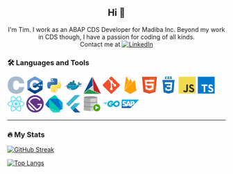 <h2 align = "center"> Hi 👋</h2>

<p align = "center">
  I'm Tim. I work as an ABAP CDS Developer for Madiba Inc. Beyond my work in CDS though, I have a passion for coding of all kinds. <br/>
  Contact me at <a href = "https://www.linkedin.com/in/timtwigg/" target = "_blank"><img src = "https://img.shields.io/badge/LinkedIn-blue?style=for-the-badge&logo=linkedin&logoColor=white" alt = "LinkedIn" height = "20"/></a>
</p>

### 🛠️ Languages and Tools

<div>
  <img src = "https://github.com/devicons/devicon/blob/master/icons/c/c-original.svg" title = "C" alt = "C" width = "40" height = "40"/>
  <img src = "https://github.com/devicons/devicon/blob/master/icons/cplusplus/cplusplus-original.svg" title = "C++" alt = "C++" width = "40" height = "40"/>
  <img src = "https://github.com/devicons/devicon/blob/master/icons/python/python-original.svg" title = "Python" alt = "Python" width = "40" height = "40"/>
  <img src = "https://github.com/devicons/devicon/blob/master/icons/docker/docker-original.svg" title = "Docker" alt = "Docker" width = "40" height = "40"/>
  <img src = "https://github.com/devicons/devicon/blob/master/icons/cmake/cmake-original.svg" title = "CMake" alt = "CMake" width = "40" height = "40"/>
  <img src = "https://github.com/devicons/devicon/blob/master/icons/git/git-original.svg" title = "Git" alt = "Git" width = "40" height = "40"/>
  <img src = "https://github.com/devicons/devicon/blob/master/icons/firebase/firebase-plain.svg" title = "Firebase" alt = "Firebase" width = "40" height = "40"/>  
  <img src = "https://github.com/devicons/devicon/blob/master/icons/html5/html5-original.svg" title = "HTML" alt = "HTML" width = "40" height = "40"/>
  <img src = "https://github.com/devicons/devicon/blob/master/icons/css3/css3-plain-wordmark.svg" title = "CSS3" alt = "CSS" width = "40" height = "40"/>
  <img src = "https://github.com/devicons/devicon/blob/master/icons/javascript/javascript-original.svg" title = "JavaScript" alt = "JavaScript" width = "40" height = "40"/>
  <img src = "https://github.com/devicons/devicon/blob/master/icons/typescript/typescript-original.svg" title = "TypeScript" alt = "TypeScript" width = "40" height = "40"/>
  <img src = "https://github.com/devicons/devicon/blob/master/icons/react/react-original.svg" title = "React" alt = "React" width = "40" height = "40"/>
  <img src = "https://github.com/devicons/devicon/blob/master/icons/gatsby/gatsby-original.svg" title = "Gatsby" alt = "Gatsby" width = "40" height = "40"/>
  <img src = "https://github.com/devicons/devicon/blob/master/icons/dart/dart-original.svg" title = "Dart" alt = "Dart" width = "40" height = "40"/>
  <img src = "https://github.com/devicons/devicon/blob/master/icons/flutter/flutter-original.svg" title = "Flutter" alt = "Flutter" width = "40" height = "40"/>
  <img src = "https://github.com/devicons/devicon/blob/master/icons/sqldeveloper/sqldeveloper-original.svg" title = "SQL" alt = "SQL" width = 40 height = 40/>
  <img src = "https://github.com/devicons/devicon/blob/master/icons/go/go-original-wordmark.svg" title = "GO" alt = "GO" width = 40 height = 40/>
  <img src = "https://github.com/TimTwigg/TimTwigg/blob/main/sap-icon.svg" title = "SAP" alt = "SAP" width = 40 height = 40/>
</div>

---

### 🔥 My Stats

[![GitHub Streak](https://streak-stats.demolab.com/?user=TimTwigg&theme=dark&mode=weekly)](https://git.io/streak-stats)

[![Top Langs](https://github-readme-stats.vercel.app/api/top-langs/?username=TimTwigg&layout=compact&theme=vision-friendly-dark)](https://github.com/anuraghazra/github-readme-stats)

